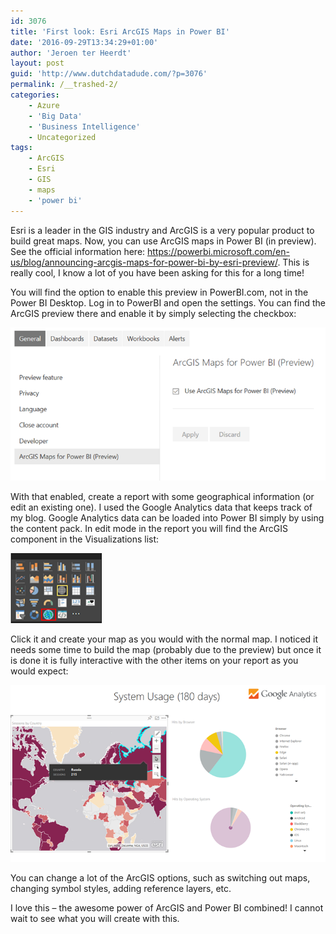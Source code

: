 ```yaml
---
id: 3076
title: 'First look: Esri ArcGIS Maps in Power BI'
date: '2016-09-29T13:34:29+01:00'
author: 'Jeroen ter Heerdt'
layout: post
guid: 'http://www.dutchdatadude.com/?p=3076'
permalink: /__trashed-2/
categories:
    - Azure
    - 'Big Data'
    - 'Business Intelligence'
    - Uncategorized
tags:
    - ArcGIS
    - Esri
    - GIS
    - maps
    - 'power bi'
---
```


Esri is a leader in the GIS industry and ArcGIS is a very popular product to build great maps. Now, you can use ArcGIS maps in Power BI (in preview). See the official information here: <a href="https://powerbi.microsoft.com/en-us/blog/announcing-arcgis-maps-for-power-bi-by-esri-preview/">https://powerbi.microsoft.com/en-us/blog/announcing-arcgis-maps-for-power-bi-by-esri-preview/</a>. This is really cool, I know a lot of you have been asking for this for a long time!

You will find the option to enable this preview in PowerBI.com, not in the Power BI Desktop. Log in to PowerBI and open the settings. You can find the ArcGIS preview there and enable it by simply selecting the checkbox:

<img src="../wp-content/uploads/2016/09/092916_1235_FirstlookEs1.png" alt="" />

With that enabled, create a report with some geographical information (or edit an existing one). I used the Google Analytics data that keeps track of my blog. Google Analytics data can be loaded into Power BI simply by using the content pack. In edit mode in the report you will find the ArcGIS component in the Visualizations list:

<img src="../wp-content/uploads/2016/09/092916_1235_FirstlookEs2.png" alt="" />

Click it and create your map as you would with the normal map. I noticed it needs some time to build the map (probably due to the preview) but once it is done it is fully interactive with the other items on your report as you would expect:

<img src="../wp-content/uploads/2016/09/092916_1235_FirstlookEs3.png" alt="" />

You can change a lot of the ArcGIS options, such as switching out maps, changing symbol styles, adding reference layers, etc.

I love this – the awesome power of ArcGIS and Power BI combined! I cannot wait to see what you will create with this.